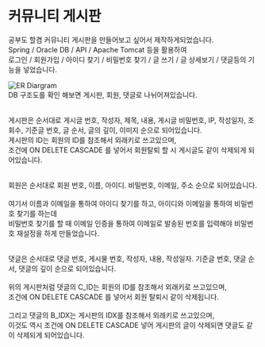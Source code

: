<h1>커뮤니티 게시판</h1>
공부도 할겸 커뮤니티 게시판을 만들어보고 싶어서 제작하게되었습니다.<br>
Spring / Oracle DB / API / Apache Tomcat 등을 활용하여<br>
로그인 / 회원가입 / 아이디 찾기 / 비밀번호 찾기 / 글 쓰기 / 글 상세보기 / 댓글등의 기능을 넣었습니다.<br>

![ER Diargram](https://github.com/ehddhks4322/notice_board/assets/117495667/66443a0a-d36b-4ddd-af8c-ba05d64c42d2)<br>
DB 구조도를 확인 해보면 게시판, 회원, 댓글로 나뉘어져있습니다.<br><br>

게시판은 순서대로 게시글 번호, 작성자, 제목, 내용, 게시글 비밀번호, IP, 작성일자, 조회수, 기준글 번호, 글 순서, 글의 깊이, 이미지 순으로 되어있습니다.<br>
게시판의 ID는 회원의 ID를 참조해서 외래키로 쓰고있으며,<br> 
조건에 ON DELETE CASCADE 를 넣어서 회원탈퇴 할 시 게시글도 같이 삭제되게 되어있습니다.<br><br>

회원은 순서대로 회원 번호, 이름, 아이디. 비밀번호, 이메일, 주소 순으로 되어있습니다.<br><br>
여기서 이름과 이메일을 통하여 아이디 찾기를 하고, 아이디와 이메일을 통하여 비밀번호 찾기를 하는데<br>
비밀번호 찾기를 할 때 이메일 인증을 통하여 이메일로 발송된 번호를 입력해야 비밀번호 재설정을 하게 만들었습니다.<br><br>

댓글은 순서대로 댓글 번호, 게시물 번호, 작성자, 내용, 작성일자. 기준글 번호, 댓글 순서, 댓글의 깊이 순으로 되어있습니다.<br><br>
위의 게시판처럼 댓글의 C_ID는 회원의 ID를 참조해서 외래키로 쓰고있으며,<br>
조건에 ON DELETE CASCADE 를 넣어서 회원 탈퇴시 같이 삭제됩니다.<br><br>
그리고 댓글의 B_IDX는 게시판의 IDX를 참조해서 외래키로 쓰고있으며,<br>
이것도 역시 조건에 ON DELETE CASCADE 넣어 게시판의 글이 삭제되면 댓글도 같이 삭제되게 되어있습니다.
